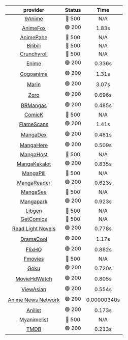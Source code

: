 | **provider** | **Status** | **Time** |
|:--------:|:------:|:----:|
| [9Anime](https://9anime.pl) | 🔴 500 | N/A |
|  [AnimeFox](https://animefox.tv)  | 🟢 200 | 1.83s |
| [AnimePahe](https://animepahe.com) | 🔴 500 | N/A |
| [Bilibili](https://bilibili.tv) | 🔴 500 | N/A |
| [Crunchyroll](https://cronchy.consumet.stream) | 🔴 500 | N/A |
|  [Enime](https://enime.moe)  | 🟢 200 | 0.336s |
|  [Gogoanime](https://gogoanime.cl)  | 🟢 200 | 1.31s |
|  [Marin](https://marin.moe)  | 🟢 200 | 3.07s |
|  [Zoro](https://zoro.to)  | 🟢 200 | 0.696s |
|  [BRMangas](https://www.brmangas.net)  | 🟢 200 | 0.485s |
| [ComicK](https://comick.app) | 🔴 500 | N/A |
|  [FlameScans](https://flamescans.org/)  | 🟢 200 | 1.41s |
|  [MangaDex](https://mangadex.org)  | 🟢 200 | 0.481s |
|  [MangaHere](http://www.mangahere.cc)  | 🟢 200 | 0.509s |
| [MangaHost](https://mangahosted.com) | 🔴 500 | N/A |
|  [MangaKakalot](https://mangakakalot.com)  | 🟢 200 | 0.835s |
| [MangaPill](https://mangapill.com) | 🔴 500 | N/A |
|  [MangaReader](https://mangareader.to)  | 🟢 200 | 0.623s |
| [MangaSee](https://mangasee123.com) | 🔴 500 | N/A |
|  [Mangapark](https://v2.mangapark.net)  | 🟢 200 | 0.923s |
| [Libgen](http://libgen) | 🔴 500 | N/A |
| [GetComics](https://getcomics.info/) | 🔴 500 | N/A |
|  [Read Light Novels](https://readlightnovels.net)  | 🟢 200 | 0.778s |
|  [DramaCool](https://www1.dramacool.cr)  | 🟢 200 | 1.17s |
|  [FlixHQ](https://flixhq.to)  | 🟢 200 | 0.882s |
| [Fmovies](https://fmovies.to) | 🔴 500 | N/A |
|  [Goku](https://goku.sx)  | 🟢 200 | 0.720s |
|  [MovieHdWatch](https://movieshd.watch)  | 🟢 200 | 0.805s |
|  [ViewAsian](https://viewasian.co)  | 🟢 200 | 0.554s |
|  [Anime News Network](https://www.animenewsnetwork.com)  | 🟢 200 | 0.00000340s |
|  [Anilist](https://anilist.co)  | 🟢 200 | 0.173s |
| [Myanimelist](https://myanimelist.net/) | 🔴 500 | N/A |
|  [TMDB](https://www.themoviedb.org)  | 🟢 200 | 0.213s |
